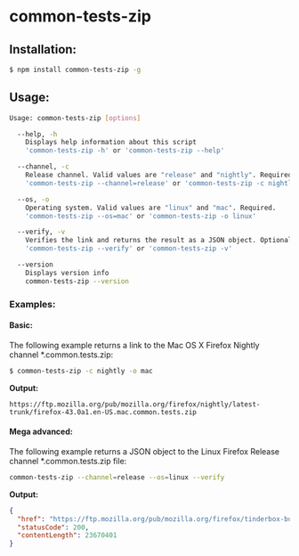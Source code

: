 # common-tests-zip

## Installation:

```sh
$ npm install common-tests-zip -g
```

## Usage:

```sh
Usage: common-tests-zip [options]

  --help, -h
    Displays help information about this script
    'common-tests-zip -h' or 'common-tests-zip --help'

  --channel, -c
    Release channel. Valid values are "release" and "nightly". Required.
    'common-tests-zip --channel=release' or 'common-tests-zip -c nightly'

  --os, -o
    Operating system. Valid values are "linux" and "mac". Required.
    'common-tests-zip --os=mac' or 'common-tests-zip -o linux'

  --verify, -v
    Verifies the link and returns the result as a JSON object. Optional.
    'common-tests-zip --verify' or 'common-tests-zip -v'

  --version
    Displays version info
    common-tests-zip --version
```

### Examples:

#### Basic:

The following example returns a link to the Mac OS X Firefox Nightly channel *.common.tests.zip:

```sh
$ common-tests-zip -c nightly -o mac
```

**Output:**
```
https://ftp.mozilla.org/pub/mozilla.org/firefox/nightly/latest-trunk/firefox-43.0a1.en-US.mac.common.tests.zip
```

#### Mega advanced:
The following example returns a JSON object to the Linux Firefox Release channel *.common.tests.zip file:

```sh
common-tests-zip --channel=release --os=linux --verify
```

**Output:**
```json
{
  "href": "https://ftp.mozilla.org/pub/mozilla.org/firefox/tinderbox-builds/mozilla-release-linux64/latest/firefox-40.0.2.en-US.linux-x86_64.common.tests.zip",
  "statusCode": 200,
  "contentLength": 23670401
}
```
